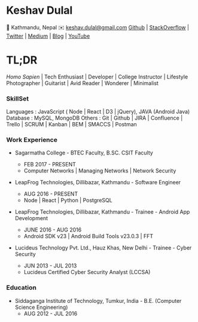 <!-- ![fit inline right](https://pbs.twimg.com/profile_images/803935588197879809/MXQjtCVo_400x400.jpg) -->
# Keshav Dulal
📍 Kathmandu, Nepal
✉️ keshav.dulal@gmail.com
[Github](https://github.com/Keshavdulal) | [StackOverflow](https://stackoverflow.com/users/3556531/keshavdulal?tab=profile) | [Twitter](https://twitter.com/keshavdulal) | [Medium](https://medium.com/@keshavdulal) | [Blog](https://thinkmandu.wordpress.com/) | [YouTube](https://www.youtube.com/channel/UCAZyPxmMGNV3WC8oRiVOnyQ)

# TL;DR
*Homo Sapien* | Tech Enthusiast | Developer | College Instructor | Lifestyle Photographer | Guitarist | Avid Reader | Wonderer | Minimalist

### SkillSet
Languages 	: 	JavaScript ( Node | React | D3 | jQuery), JAVA (Android Java)
Database	:	MySQL, MongoDB
Others		:	Git | Github | JIRA | Confluence | Trello | SCRUM | Kanban | BEM | SMACCS | Postman

### Work Experience
- Sagarmatha College - BTEC Faculty, B.SC. CSIT Faculty
	- FEB  2017 - PRESENT
	- Computer Networks | Managing Networks | Network Security

- LeapFrog Technologies, Dillibazar, Kathmandu - Software Engineer
	- AUG 2016 - PRESENT
	- Node | React | Python | PostgreSQL

- LeapFrog Technologies, Dillibazar, Kathmandu - Trainee - Android App Development
	- JUNE 2016 - AUG 2016
	- Android SDK v23 | Android Build Tools v23.0.3 | FFT

- Lucideus Technology Pvt. Ltd., Hauz Khas, New Delhi - Trainee - Cyber Security
	- JUN 2013 - JUL 2013
	- Lucideus Certified Cyber Security Analyst (LCCSA)

### Education
- Siddaganga Institute of Technology, Tumkur, India - B.E. (Computer Science Engineering)
	- AUG  2012 - JUL 2016
